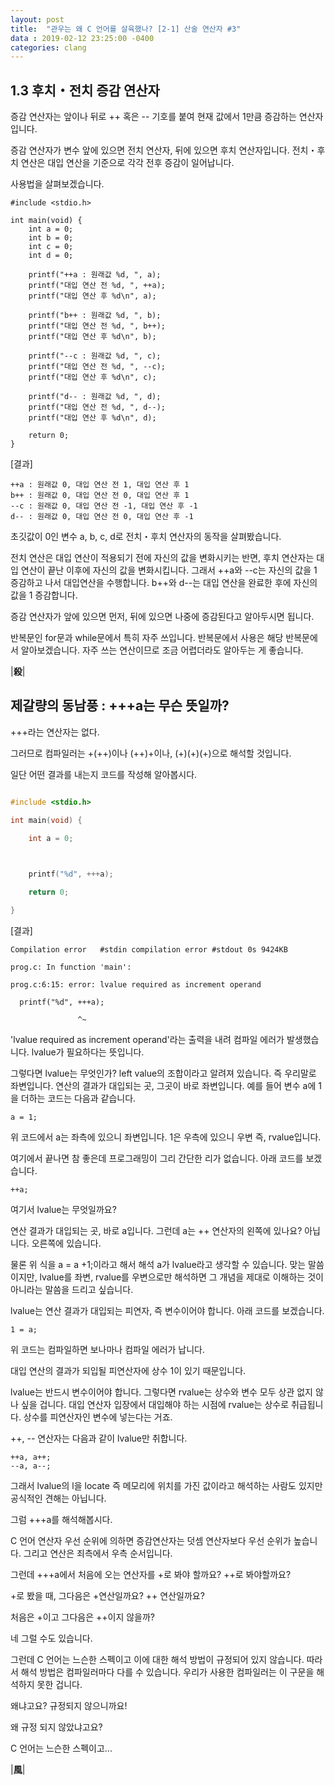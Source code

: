 ```yaml
---
layout: post
title:  "관우는 왜 C 언어를 살육했나? [2-1] 산술 연산자 #3"
data : 2019-02-12 23:25:00 -0400
categories: clang
---
```



## 1.3 후치・전치 증감 연산자

증감 연산자는 앞이나 뒤로 ++ 혹은 -- 기호를 붙여 현재 값에서 1만큼 증감하는 연산자입니다. 

증감 연산자가 변수 앞에 있으면 전치 연산자, 뒤에 있으면 후치 연산자입니다. 전치・후치 연산은 대입 연산을 기준으로 각각 전후 증감이 일어납니다.

사용법을 살펴보겠습니다.


```
#include <stdio.h>

int main(void) {
	int a = 0;
	int b = 0;
	int c = 0;
	int d = 0;
	
	printf("++a : 원래값 %d, ", a);
	printf("대입 연산 전 %d, ", ++a);
	printf("대입 연산 후 %d\n", a);
	
	printf("b++ : 원래값 %d, ", b);
	printf("대입 연산 전 %d, ", b++);
	printf("대입 연산 후 %d\n", b);
	
	printf("--c : 원래값 %d, ", c);
	printf("대입 연산 전 %d, ", --c);
	printf("대입 연산 후 %d\n", c);
	
	printf("d-- : 원래값 %d, ", d);
	printf("대입 연산 전 %d, ", d--);
	printf("대입 연산 후 %d\n", d);
	
	return 0;
}
```


[결과]


```
++a : 원래값 0, 대입 연산 전 1, 대입 연산 후 1
b++ : 원래값 0, 대입 연산 전 0, 대입 연산 후 1
--c : 원래값 0, 대입 연산 전 -1, 대입 연산 후 -1
d-- : 원래값 0, 대입 연산 전 0, 대입 연산 후 -1
```


초깃값이 0인 변수 a, b, c, d로 전치・후치 연산자의 동작을 살펴봤습니다.  

전치 연산은 대입 연산이 적용되기 전에 자신의 값을 변화시키는 반면, 후치 연산자는 대입 연산이 끝난 이후에 자신의 값을 변화시킵니다. 그래서 ++a와 --c는 자신의 값을 1 증감하고 나서 대입연산을 수행합니다. b++와 d--는 대입 연산을 완료한 후에 자신의 값을 1 증감합니다.

증감 연산자가 앞에 있으면 먼저, 뒤에 있으면 나중에 증감된다고 알아두시면 됩니다.

반복문인 for문과 while문에서 특히 자주 쓰입니다. 반복문에서 사용은 해당 반복문에서 알아보겠습니다. 자주 쓰는 연산이므로 조금 어렵더라도 알아두는 게 좋습니다.

|**殺**|


## 제갈량의 동남풍 : +++a는 무슨 뜻일까?

+++라는 연산자는 없다.

그러므로 컴파일러는 +(++)이나 (++)+이나, (+)(+)(+)으로 해석할 것입니다.

일단 어떤 결과를 내는지 코드를 작성해 알아봅시다.

```c

#include <stdio.h>

int main(void) {

	int a = 0;

	

	printf("%d", +++a);

	return 0;

}

```

[결과]

```
Compilation error	#stdin compilation error #stdout 0s 9424KB

prog.c: In function 'main':

prog.c:6:15: error: lvalue required as increment operand

  printf("%d", +++a);

               ^~
```

'lvalue required as increment operand'라는 출력을 내려 컴파일 에러가 발생했습니다. lvalue가 필요하다는 뜻입니다.

그렇다면 lvalue는 무엇인가? left value의 조합이라고 알려져 있습니다. 즉 우리말로 좌변입니다. 연산의 결과가 대입되는 곳, 그곳이 바로 좌변입니다. 예를 들어 변수 a에 1을 더하는 코드는 다음과 같습니다.

```
a = 1;
```

위 코드에서 a는 좌측에 있으니 좌변입니다. 1은 우측에 있으니 우변 즉, rvalue입니다.

여기에서 끝나면 참 좋은데 프로그래밍이 그리 간단한 리가 없습니다. 아래 코드를 보겠습니다.

```
++a; 
```

여기서 lvalue는 무엇일까요?

연산 결과가 대입되는 곳, 바로 a입니다. 그런데 a는 ++ 연산자의 왼쪽에 있나요? 아닙니다. 오른쪽에 있습니다.

물론 위 식을 a = a +1;이라고 해서 해석 a가 lvalue라고 생각할 수 있습니다. 맞는 말씀이지만, lvalue를 좌변, rvalue를 우변으로만 해석하면 그 개념을 제대로 이해하는 것이 아니라는 말씀을 드리고 싶습니다.

lvalue는 연산 결과가 대입되는 피연자, 즉 변수이어야 합니다. 아래 코드를 보겠습니다.

```
1 = a;
```

위 코드는 컴파일하면 보나마나 컴파일 에러가 납니다.

대입 연산의 결과가 되입될 피연산자에 상수 1이 있기 때문입니다.

lvalue는 반드시 변수이어야 합니다. 그렇다면 rvalue는 상수와 변수 모두 상관 없지 않나 싶을 겁니다. 대입 연산자 입장에서 대입해야 하는 시점에 rvalue는 상수로 취급됩니다. 상수를 피연산자인 변수에 넣는다는 거죠.

++, -- 연산자는 다음과 같이 lvalue만 취합니다. 

```
++a, a++;
--a, a--;
```

그래서 lvalue의 l을 locate 즉 메모리에 위치를 가진 값이라고 해석하는 사람도 있지만 공식적인 견해는 아닙니다.

그럼 +++a를 해석해봅시다.

C 언어 연산자 우선 순위에 의하면 증감연산자는 덧셈 연산자보다 우선 순위가 높습니다. 그리고 연산은 죄측에서 우측 순서입니다.

그런데 +++a에서 처음에 오는 연산자를 +로 봐야 할까요? ++로 봐야할까요?

+로 봤을 때, 그다음은 +연산일까요? ++ 연산일까요?

처음은 +이고 그다음은 ++이지 않을까?

네 그럴 수도 있습니다.

그런데 C 언어는 느슨한 스펙이고 이에 대한 해석 방법이 규정되어 있지 않습니다. 따라서 해석 방법은 컴파일러마다 다를 수 있습니다. 우리가 사용한 컴파일러는 이 구문을 해석하지 못한 겁니다.

왜냐고요? 규정되지 않으니까요!

왜 규정 되지 않았냐고요?

C 언어는 느슨한 스펙이고...

|**風**|
